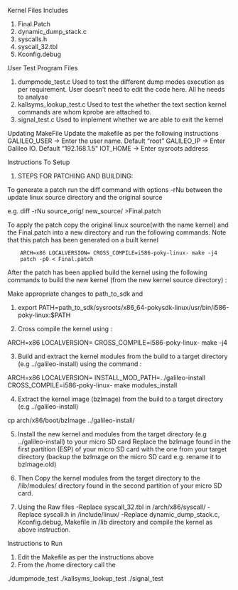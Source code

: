 
Kernel Files Includes
1. Final.Patch
2. dynamic_dump_stack.c
3. syscalls.h
4. syscall_32.tbl
5. Kconfig.debug


User Test Program Files
1.  dumpmode_test.c
	Used to test the different dump modes execution as per requirement. User doesn’t need to edit the code here. All he needs to analyse
2. kallsyms_lookup_test.c
	Used to test the whether the text section kernel commands are whom kprobe are attached to.
3. signal_test.c
	Used to implement whether we are able to exit the kernel


Updating MakeFile
Update the makefile as per the following instructions
GALILEO_USER → Enter the user name. Default “root”
GALILEO_IP → Enter Galileo IO. Default “192.168.1.5”
IOT_HOME → Enter sysroots address


Instructions To Setup

1. STEPS FOR PATCHING AND BUILDING:

To generate a patch run the diff command with options -rNu between the update linux source directory and the original source 

 e.g. diff -rNu source_orig/ new_source/ >Final.patch

To apply the patch copy the original linux source(with the name kernel) and the Final.patch into a new directory and run the following commands. Note that this patch has been generated on a built kernel 
	
        ARCH=x86 LOCALVERSION= CROSS_COMPILE=i586-poky-linux- make -j4
        patch -p0 < Final.patch

After the patch has been applied build the kernel using the following commands to build the new kernel (from the new kernel source directory) : 

Make appropriate changes to path_to_sdk and 

1. export PATH=path_to_sdk/sysroots/x86_64-pokysdk-linux/usr/bin/i586-poky-linux:$PATH

2. Cross compile the kernel using : 

ARCH=x86 LOCALVERSION= CROSS_COMPILE=i586-poky-linux- make -j4

3.  Build and extract the kernel modules from the build to a target directory (e.g ../galileo-install) using the command : 

ARCH=x86 LOCALVERSION= INSTALL_MOD_PATH=../galileo-install CROSS_COMPILE=i586-poky-linux- make modules_install

4.  Extract the kernel image (bzImage) from the build to a target directory (e.g ../galileo-install)

cp arch/x86/boot/bzImage ../galileo-install/

5.  Install the new kernel and modules from the target directory (e.g ../galileo-install) to your micro
SD card
 Replace the bzImage found in the first partition (ESP) of your micro SD card with the one from your target directory (backup the bzImage on the micro SD card e.g. rename it to bzImage.old)

6. Then Copy the kernel modules from the target directory to the /lib/modules/ directory found in the second partition of your micro SD card.

2. Using the Raw files
-Replace syscall_32.tbl in /arch/x86/syscall/
-Replace syscall.h in /include/linux/
-Replace dynamic_dump_stack.c, Kconfig.debug, Makefile in /lib directory
and compile the kernel as above instruction.

Instructions to Run

1. Edit the Makefile as per the instructions above
2. From the /home directory call the

./dumpmode_test
./kallsyms_lookup_test
./signal_test


